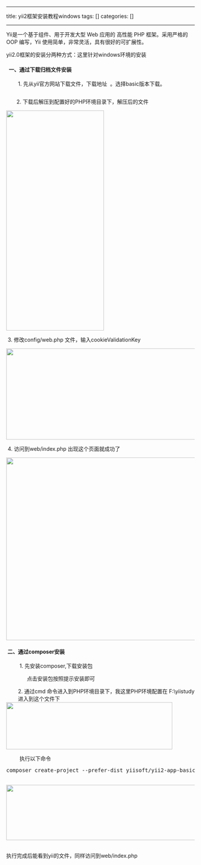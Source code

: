 
--- 
title:  yii2框架安装教程windows 
tags: []
categories: [] 

---
Yii是一个基于组件、用于开发大型 Web 应用的 高性能 PHP 框架。采用严格的 OOP 编写，Yii 使用简单，非常灵活，具有很好的可扩展性。

yii2.0框架的安装分两种方式：这里针对windows环境的安装

####   一、通过下载归档文件安装

        1. 先从yii官方网站下载文件，下载地址  。选择basic版本下载。

<img alt="" src="https://img-blog.csdnimg.cn/b9cc15236951492b90da526a274e6712.jpeg">

       2. 下载后解压到配置好的PHP环境目录下，解压后的文件

<img alt="" height="589" src="https://img-blog.csdnimg.cn/1af9999153354cd5bc58f8aacdb3bf6e.png" width="261">

 3. 修改config/web.php 文件，输入cookieValidationKey

<img alt="" height="244" src="https://img-blog.csdnimg.cn/0e64167b725f4d3da1734ddaa8b6a755.png" width="794">

 4. 访问到web/index.php 出现这个页面就成功了

<img alt="" height="489" src="https://img-blog.csdnimg.cn/c95ce5d8ef844603bb9a90e8b73550d2.png" width="1200">

####  二、通过composer安装

         1. 先安装composer,下载安装包 

              点击安装包按照提示安装即可

        2. 通过cmd 命令进入到PHP环境目录下，我这里PHP环境配置在 F:\yiistudy         进入到这个文件下<img alt="" height="126" src="https://img-blog.csdnimg.cn/68939aae561c4ff7ad3b37cf3bc5445e.png" width="444">

         执行以下命令

>  
 <pre>composer create-project --prefer-dist yiisoft/yii2-app-basic basic</pre> 


       <img alt="" height="148" src="https://img-blog.csdnimg.cn/b28f21c158534f74924db03872a35e7c.png" width="961"> 

执行完成后能看到yii的文件，同样访问到web/index.php


